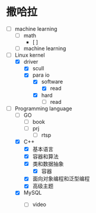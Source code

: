 # 撒哈拉

- [ ] machine learning
  - [ ] math
    - [ ] 
  - [ ] machine learning

- [ ] Linux kernel
  - [x] driver
    - [x] scull
    - [x] para io
      - [x] software
        - [x] read
      - [x] hard
        - [ ] read
- [ ] Programming language
  - [ ] GO
    - [ ] book
    - [ ] prj
      - [ ] rtsp
  - [x] C++
    - [x] 基本语言
    - [x] 容器和算法
    - [x] 类和数据抽象
      - [x] 容器
    - [x] 面向对象编程和泛型编程
    - [x] 高级主题
  - [x] MySQL
    - [ ] video 

 

